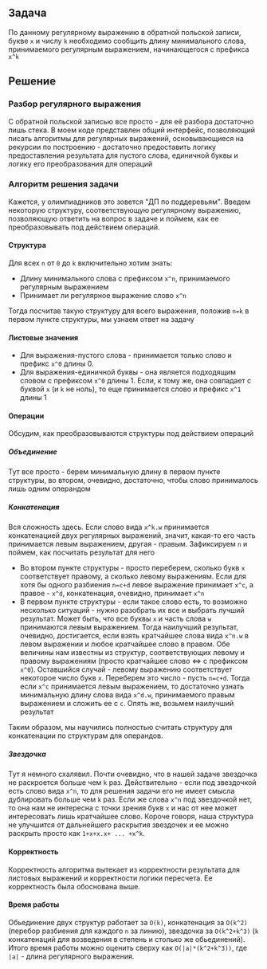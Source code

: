 ## Задача

По данному регулярному выражению в обратной польской записи, букве `x` и числу `k` необходимо сообщить длину минимального слова, принимаемого регулярным выражением, начинающегося с префикса `x^k`

## Решение
### Разбор регулярного выражения

С обратной польской записью все просто - для её разбора достаточно лишь стека. В моем коде представлен общий интерфейс, позволяющий писать алгоритмы для регулярных выражений, основывающиеся на рекурсии по построению - достаточно предоставить логику предоставления результата для пустого слова, единичной буквы и логику его преобразования для операций

### Алгоритм решения задачи

Кажется, у олимпиадников это зовется "ДП по поддеревьям". Введем некоторую структуру, соответствующую регулярному выражению, позволяющую ответить на вопрос в задаче и поймем, как ее преобразовывать под действием операций.

#### Структура

Для всех `n` от `0` до `k` включительно хотим знать:

- Длину минимального слова с префиксом `x^n`, принимаемого регулярным выражением
- Принимает ли регулярное выражение слово `x^n`

Тогда посчитав такую структуру для всего выражения, положив `n=k` в первом пункте структуры, мы узнаем ответ на задачу

#### Листовые значения

- Для выражения-пустого слова - принимается только слово и префикс `x^0` длины 0.
- Для выражения-единичной буквы - она является подходящим словом с префиксом `x^0` длины 1. Если, к тому же, она совпадает с буквой `x` (и `k` не ноль), то еще принимается слово и префикс `x^1` длины 1

#### Операции
Обсудим, как преобразовываются структуры под действием операций

##### Объединение
Тут все просто - берем минимальную длину в первом пункте структуры, во втором, очевидно, достаточно, чтобы слово принималось лишь одним операндом
##### Конкатенация
Вся сложность здесь. Если слово вида `x^k.w` принимается конкатенацией двух регулярных выражений, значит, какая-то его часть принимается левым выражением, другая - правым. Зафиксируем `n` и поймем, как посчитать результат для него

- Во втором пункте структуры - просто переберем, сколько букв `x` соответствует правому, а сколько левому выражениям. Если для хотя бы одного разбиения `n=c+d` левое выражение принимает `x^c`, а правое - `x^d`, конкатенация, очевидно, принимает `x^n`
- В первом пункте структуры - если такое слово есть, то возможно несколько ситуаций - нужно разобрать их все и выбрать лучший результат. Может быть, что все буквы `x` и часть слова `w` принимаются левым выражением. Тогда наилучший результат, очевидно, достигается, если взять кратчайшее слова вида `x^n.w` в левом выражении и любое кратчайшее слово в правом. Обе величины нам известны из структур, соответствующих левому и правому выражениям (просто кратчайшее слово <=> с префиксом `x^0`). Оставшийся случай - левому выражению соответствует некоторое число букв `x`. Переберем это число - пусть `n=c+d`. Тогда если `x^c` принимается левым выражением, то достаточно узнать минимальную длину слова вида `x^d.w`, принимаемого правым выражением и сложить ее с `c`. Опять же, возьмем наилучший результат

Таким образом, мы научились полностью считать структуру для конкатенации по структурам для операндов.
##### Звездочка
Тут я немного схалявил. Почти очевидно, что в нашей задаче звездочка не раскроется больше чем `k` раз. Действительно - если под звездочкой есть слово вида `x^n`, то для решения задачи его не имеет смысла дублировать больше чем `k` раз. Если же слова `x^n` под звездочкой нет, то она нам не интересна с точки зрения букв `x` и нас от нее может интересовать лишь кратчайшее слово. Короче говоря, наша структура не улучшится от дальнейшего раскрытия звездочек и ее можно раскрыть просто как `1+x+x.x+ ... +x^k`.

#### Корректность

Корректность алгоритма вытекает из корректности результата для листовых выражений и корректности логики пересчета. Ее корректность была обоснована выше.

#### Время работы

Обьединение двух структур работает за `O(k)`, конкатенация за `O(k^2)` (перебор разбиения для каждого `n` за линию), звездочка за `O(k^2+k^3)` (`k` конкатенаций для возведения в степень и столько же обьединений). Итого время работы можно оценить сверху как `O(|a|*(k^2+k^3))`, где `|a|` - длина регулярного выражения.
